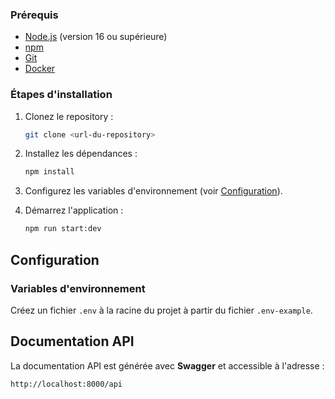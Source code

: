 ### Prérequis

- [Node.js](https://nodejs.org/) (version 16 ou supérieure)
- [npm](https://www.npmjs.com/)
- [Git](https://git-scm.com/)
- [Docker](https://www.docker.com/)

### Étapes d'installation

1. Clonez le repository :

   ```bash
   git clone <url-du-repository>
   ```

2. Installez les dépendances :

   ```bash
   npm install
   ```

3. Configurez les variables d'environnement (voir [Configuration](#configuration)).

4. Démarrez l'application :

   ```bash
   npm run start:dev
   ```

## Configuration

### Variables d'environnement

Créez un fichier `.env` à la racine du projet à partir du fichier `.env-example`.

## Documentation API

La documentation API est générée avec **Swagger** et accessible à l'adresse :

```
http://localhost:8000/api
```
